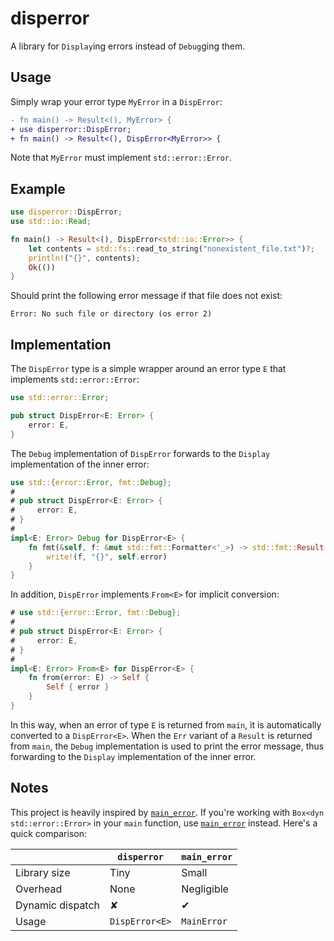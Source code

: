 # disperror

A library for `Display`ing errors instead of `Debug`ging them.

## Usage

Simply wrap your error type `MyError` in a `DispError`:

```diff
- fn main() -> Result<(), MyError> {
+ use disperror::DispError;
+ fn main() -> Result<(), DispError<MyError>> {
```

Note that `MyError` must implement `std::error::Error`.

## Example

```rust should_panic
use disperror::DispError;
use std::io::Read;

fn main() -> Result<(), DispError<std::io::Error>> {
    let contents = std::fs::read_to_string("nonexistent_file.txt")?;
    println!("{}", contents);
    Ok(())
}
```

Should print the following error message if that file does not exist:

```text
Error: No such file or directory (os error 2)
```

## Implementation

The `DispError` type is a simple wrapper around an error type `E` that implements `std::error::Error`:

```rust
use std::error::Error;

pub struct DispError<E: Error> {
    error: E,
}
```

The `Debug` implementation of `DispError` forwards to the `Display` implementation of the inner error:

```rust
use std::{error::Error, fmt::Debug};
#
# pub struct DispError<E: Error> {
#     error: E,
# }
#
impl<E: Error> Debug for DispError<E> {
    fn fmt(&self, f: &mut std::fmt::Formatter<'_>) -> std::fmt::Result {
        write!(f, "{}", self.error)
    }
}
```

In addition, `DispError` implements `From<E>` for implicit conversion:

```rust
# use std::{error::Error, fmt::Debug};
#
# pub struct DispError<E: Error> {
#     error: E,
# }
#
impl<E: Error> From<E> for DispError<E> {
    fn from(error: E) -> Self {
        Self { error }
    }
}
```

In this way, when an error of type `E` is returned from `main`, it is automatically converted to a `DispError<E>`. When the `Err` variant of a `Result` is returned from `main`, the `Debug` implementation is used to print the error message, thus forwarding to the `Display` implementation of the inner error.

## Notes

This project is heavily inspired by [`main_error`](https://docs.rs/main_error). If you're working with `Box<dyn std::error::Error>` in your `main` function, use [`main_error`](https://docs.rs/main_error) instead. Here's a quick comparison:

|                    | `disperror`    | `main_error` |
| ------------------ | -------------- | ------------ |
| Library size       | Tiny           | Small        |
| Overhead           | None           | Negligible   |
| Dynamic dispatch   | ✘              | ✔           |
| Usage              | `DispError<E>` | `MainError`  |
